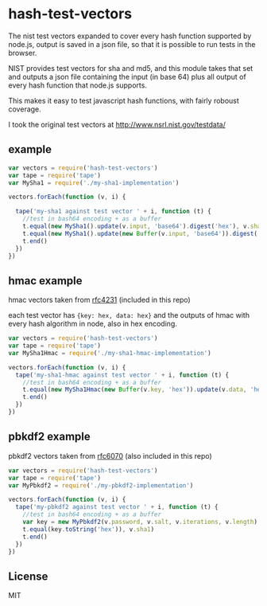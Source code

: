 # hash-test-vectors

The nist test vectors expanded to cover every hash function supported by node.js,
output is saved in a json file, so that it is possible to run tests in the browser.

NIST provides test vectors for sha and md5, and this module takes
that set and outputs a json file containing the input (in base 64)
plus all output of every hash function that node.js supports.

This makes it easy to test javascript hash functions, with fairly roboust coverage.

I took the original test vectors at http://www.nsrl.nist.gov/testdata/

## example

``` js
var vectors = require('hash-test-vectors')
var tape = require('tape')
var MySha1 = require('./my-sha1-implementation')

vectors.forEach(function (v, i) {

  tape('my-sha1 against test vector ' + i, function (t) {
    //test in bash64 encoding + as a buffer
    t.equal(new MySha1().update(v.input, 'base64').digest('hex'), v.sha1)
    t.equal(new MySha1().update(new Buffer(v.input, 'base64')).digest('hex'), v.sha1)
    t.end()
  })
})

```

## hmac example

hmac vectors taken from [rfc4231](http://tools.ietf.org/rfc/rfc4231.txt)
(included in this repo)

each test vector has `{key: hex, data: hex}` and the outputs of hmac with every
hash algorithm in node, also in hex encoding.

``` js
var vectors = require('hash-test-vectors')
var tape = require('tape')
var MySha1Hmac = require('./my-sha1-hmac-implementation')

vectors.forEach(function (v, i) {
  tape('my-sha1-hmac against test vector ' + i, function (t) {
    //test in bash64 encoding + as a buffer
    t.equal(new MySha1Hmac(new Buffer(v.key, 'hex')).update(v.data, 'hex').digest('hex'), v.sha1)
    t.end()
  })
})

```

## pbkdf2 example

pbkdf2 vectors taken from [rfc6070](http://tools.ietf.org/rfc/rfc6070.txt)
(also included in this repo)

``` js
var vectors = require('hash-test-vectors')
var tape = require('tape')
var MyPbkdf2 = require('./my-pbkdf2-implementation')

vectors.forEach(function (v, i) {
  tape('my-pbkdf2 against test vector ' + i, function (t) {
    //test in bash64 encoding + as a buffer
    var key = new MyPbkdf2(v.password, v.salt, v.iterations, v.length)
    t.equal(key.toString('hex')), v.sha1)
    t.end()
  })
})

```


## License

MIT
